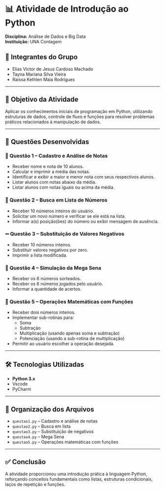 # 📊 Atividade de Introdução ao Python
**Disciplina:** Análise de Dados e Big Data  
**Instituição:** UNA Contagem  

## 👥 Integrantes do Grupo
- Elias Victor de Jesus Cardoso Machado  
- Tayna Mariana Silva Vieira  
- Raissa Kethlen Maia Rodrigues  

---

## 🧠 Objetivo da Atividade
Aplicar os conhecimentos iniciais de programação em Python, utilizando estruturas de dados, controle de fluxo e funções para resolver problemas práticos relacionados à manipulação de dados.

---

## 📌 Questões Desenvolvidas

### 📝 Questão 1 – Cadastro e Análise de Notas
- Receber nome e nota de 10 alunos.
- Calcular e imprimir a média das notas.
- Identificar e exibir a maior e menor nota com seus respectivos alunos.
- Listar alunos com notas abaixo da média.
- Listar alunos com notas iguais ou acima da média.

### 🔢 Questão 2 – Busca em Lista de Números
- Receber 10 números inteiros do usuário.
- Solicitar um novo número e verificar se ele está na lista.
- Informar a(s) posição(ões) do número ou exibir mensagem de ausência.

### ➖ Questão 3 – Substituição de Valores Negativos
- Receber 10 números inteiros.
- Substituir valores negativos por zero.
- Imprimir a lista modificada.

### 🎰 Questão 4 – Simulação da Mega Sena
- Receber os 6 números sorteados.
- Receber os 6 números jogados pelo usuário.
- Informar a quantidade de acertos.

### 🧮 Questão 5 – Operações Matemáticas com Funções
- Receber dois números inteiros.
- Implementar sub-rotinas para:
  - Soma
  - Subtração
  - Multiplicação (usando apenas soma e subtração)
  - Potenciação (usando a sub-rotina de multiplicação)
- Permitir ao usuário escolher a operação desejada.

---

## 🛠️ Tecnologias Utilizadas
- **Python 3.x**
- Vscode
- PyCharm

---

## 📂 Organização dos Arquivos
- `questao1.py` – Cadastro e análise de notas  
- `questao2.py` – Busca em lista  
- `questao3.py` – Substituição de negativos  
- `questao4.py` – Mega Sena  
- `questao5.py` – Operações matemáticas com funções  

---

## ✅ Conclusão
A atividade proporcionou uma introdução prática à linguagem Python, reforçando conceitos fundamentais como listas, estruturas condicionais, laços de repetição e funções.
